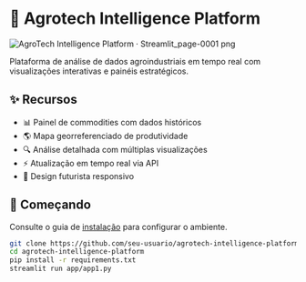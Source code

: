 # 🌱 Agrotech Intelligence Platform

![AgroTech Intelligence Platform · Streamlit_page-0001 png](https://github.com/user-attachments/assets/fe668260-e90a-4c49-a33d-0c0d320cf4cf)

Plataforma de análise de dados agroindustriais em tempo real com visualizações interativas e painéis estratégicos.

## ✨ Recursos

- 📊 Painel de commodities com dados históricos
- 🌎 Mapa georreferenciado de produtividade
- 🔍 Análise detalhada com múltiplas visualizações
- ⚡ Atualização em tempo real via API
- 🎨 Design futurista responsivo

## 🚀 Começando

Consulte o guia de [instalação](docs/SETUP.md) para configurar o ambiente.

```bash
git clone https://github.com/seu-usuario/agrotech-intelligence-platform.git
cd agrotech-intelligence-platform
pip install -r requirements.txt
streamlit run app/app1.py
